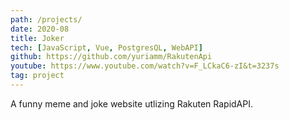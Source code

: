 ```yaml
---
path: /projects/
date: 2020-08
title: Joker
tech: [JavaScript, Vue, PostgresQL, WebAPI]
github: https://github.com/yuriamm/RakutenApi
youtube: https://www.youtube.com/watch?v=F_LCkaC6-zI&t=3237s
tag: project
---
```


A funny meme and joke website utlizing Rakuten RapidAPI.
